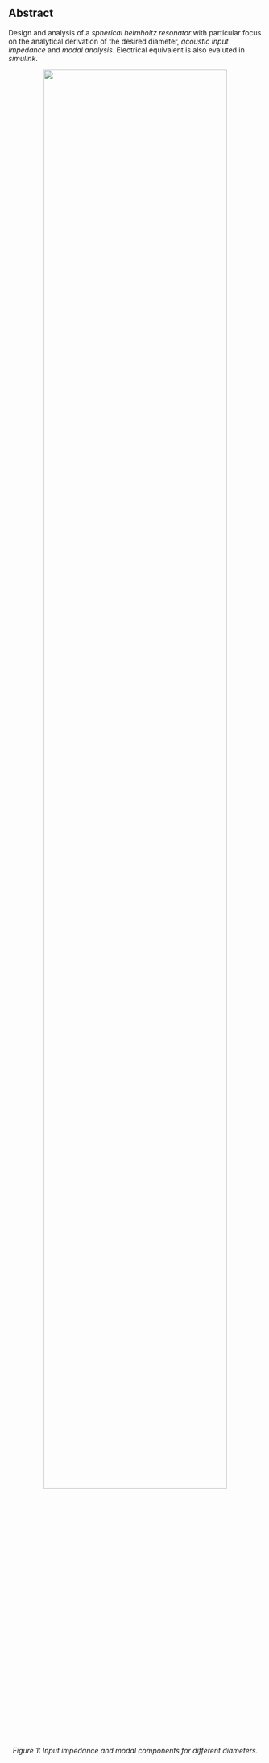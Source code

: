 ## Abstract

Design and analysis of a *spherical helmholtz resonator* with particular focus on the analytical derivation of the desired diameter, *acoustic input impedance* and *modal analysis*. Electrical equivalent is also evaluted in *simulink*.


<p align="center" width="100%">
    <img width="85%" src="https://github.com/user-attachments/assets/43dc0ab9-97a5-4ec4-a0a8-0e56ac14c9a4">
</p>

<p align="center"><i>Figure 1: Input impedance and modal components for different diameters.</i></p>


